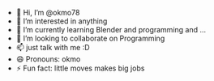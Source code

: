 - 👋 Hi, I’m @okmo78
- 👀 I’m interested in anything
- 🌱 I’m currently learning Blender and programming and ...
- 💞️ I’m looking to collaborate on Programming
- 📫 just talk with me :D
- 😄 Pronouns: okmo
- ⚡ Fun fact: little moves makes big jobs

<!---
okmo78/okmo78 is a ✨ special ✨ repository because its `README.md` (this file) appears on your GitHub profile.
You can click the Preview link to take a look at your changes.
--->
